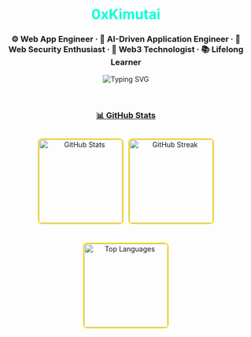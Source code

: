 <h1 align="center"><span style="color:#00ffd5;"><b>0xKimutai</b></span></h1>
<h3 align="center">⚙️ Web App Engineer · 🧠 AI-Driven Application Engineer · 🔐 Web Security Enthusiast · 🔮 Web3 Technologist · 📚 Lifelong Learner</h3>

<p align="center">
  <img src="https://readme-typing-svg.demolab.com?font=Fira+Code&size=22&pause=1000&center=true&vCenter=true&width=550&lines=Building+clean+code+with+purpose.;Training+models+to+solve+real+problems.;AI-first+thinking+in+development.;Fullstack+%2B+AI+is+my+lane." alt="Typing SVG" />
</p>

<br/>

<h3 align="center"><u>📊 GitHub Stats</u></h3>

<div align="center" style="display: flex; flex-wrap: wrap; justify-content: center; gap: 10px;">

  <img src="https://github-readme-stats.vercel.app/api?username=0xKimutai&show_icons=true&theme=tokyonight&hide_title=true" 
       alt="GitHub Stats" 
       height="170px" 
       style="border: 2px solid gold; border-radius: 8px;" />

  <img src="https://streak-stats.demolab.com?user=0xKimutai&theme=tokyonight" 
       alt="GitHub Streak" 
       height="170px" 
       style="border: 2px solid gold; border-radius: 8px;" />

  <img src="https://github-readme-stats.vercel.app/api/top-langs/?username=0xKimutai&layout=compact&theme=tokyonight" 
       alt="Top Languages" 
       height="170px" 
       style="border: 2px solid gold; border-radius: 8px;" />

</div>
